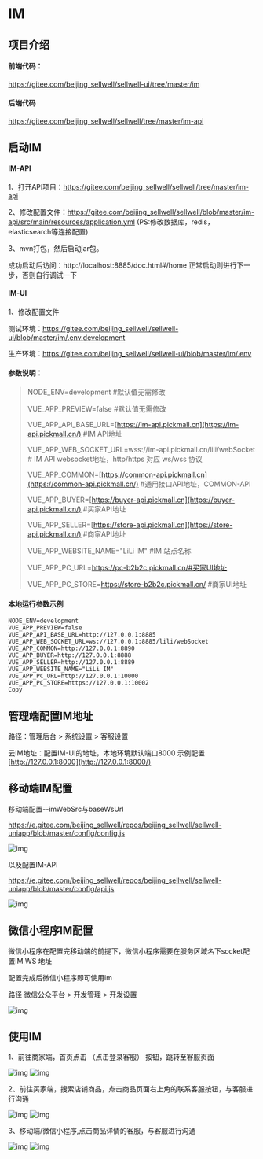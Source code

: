 # IM

## 项目介绍

#### 前端代码：

https://gitee.com/beijing_sellwell/sellwell-ui/tree/master/im

#### 后端代码

https://gitee.com/beijing_sellwell/sellwell/tree/master/im-api

## 启动IM

#### IM-API

1、打开API项目：https://gitee.com/beijing_sellwell/sellwell/tree/master/im-api

2、修改配置文件：https://gitee.com/beijing_sellwell/sellwell/blob/master/im-api/src/main/resources/application.yml (PS:修改数据库，redis，elasticsearch等连接配置)

3、mvn打包，然后启动jar包。

成功启动后访问：http://localhost:8885/doc.html#/home 正常启动则进行下一步，否则自行调试一下

#### IM-UI

1、修改配置文件

测试环境：https://gitee.com/beijing_sellwell/sellwell-ui/blob/master/im/.env.development

生产环境：https://gitee.com/beijing_sellwell/sellwell-ui/blob/master/im/.env

#### 参数说明：

> NODE_ENV=development #默认值无需修改
>
> VUE_APP_PREVIEW=false #默认值无需修改
>
> VUE_APP_API_BASE_URL=[https://im-api.pickmall.cn](https://im-api.pickmall.cn/) #IM API地址
>
> VUE_APP_WEB_SOCKET_URL=wss://im-api.pickmall.cn/lili/webSocket # IM API websocket地址，http/https 对应 ws/wss 协议
>
> VUE_APP_COMMON=[https://common-api.pickmall.cn](https://common-api.pickmall.cn/) #通用接口API地址，COMMON-API
>
> VUE_APP_BUYER=[https://buyer-api.pickmall.cn](https://buyer-api.pickmall.cn/) #买家API地址
>
> VUE_APP_SELLER=[https://store-api.pickmall.cn](https://store-api.pickmall.cn/) #商家API地址
>
> VUE_APP_WEBSITE_NAME="LiLi IM" #IM 站点名称
>
> VUE_APP_PC_URL=https://pc-b2b2c.pickmall.cn/#买家UI地址
>
> VUE_APP_PC_STORE=https://store-b2b2c.pickmall.cn/ #商家UI地址

#### 本地运行参数示例

```
NODE_ENV=development
VUE_APP_PREVIEW=false
VUE_APP_API_BASE_URL=http://127.0.0.1:8885
VUE_APP_WEB_SOCKET_URL=ws://127.0.0.1:8885/lili/webSocket
VUE_APP_COMMON=http://127.0.0.1:8890
VUE_APP_BUYER=http://127.0.0.1:8888
VUE_APP_SELLER=http://127.0.0.1:8889
VUE_APP_WEBSITE_NAME="LiLi IM"
VUE_APP_PC_URL=http://127.0.0.1:10000
VUE_APP_PC_STORE=https://127.0.0.1:10002
Copy
```

## 管理端配置IM地址

路径：管理后台 > 系统设置 > 客服设置

云IM地址：配置IM-UI的地址，本地环境默认端口8000 示例配置 [http://127.0.0.1:8000](http://127.0.0.1:8000/)

## 移动端IM配置

移动端配置--imWebSrc与baseWsUrl

https://e.gitee.com/beijing_sellwell/repos/beijing_sellwell/sellwell-uniapp/blob/master/config/config.js

![img](https://docs.pickmall.cn/help/images/im%E7%A7%BB%E5%8A%A8%E7%AB%AF%E9%85%8D%E7%BD%AE.png)

以及配置IM-API

https://e.gitee.com/beijing_sellwell/repos/beijing_sellwell/sellwell-uniapp/blob/master/config/api.js

![img](https://docs.pickmall.cn/help/images/imApi1.png)

## 微信小程序IM配置

微信小程序在配置完移动端的前提下，微信小程序需要在服务区域名下socket配置IM WS 地址

配置完成后微信小程序即可使用im

路径 微信公众平台 > 开发管理 > 开发设置

![img](https://docs.pickmall.cn/help/images/weix.png)

## 使用IM

1、前往商家端，首页点击 （点击登录客服） 按钮，跳转至客服页面

![img](https://docs.pickmall.cn/help/images/%E5%95%86%E5%AE%B6%E7%99%BB%E9%99%86%E5%AE%A2%E6%9C%8D.png) ![img](https://docs.pickmall.cn/help/images/im%E5%AE%A2%E6%9C%8D.png)

2、前往买家端，搜索店铺商品，点击商品页面右上角的联系客服按钮，与客服进行沟通

![img](https://docs.pickmall.cn/help/images/%E8%81%94%E7%B3%BB%E5%AE%A2%E6%9C%8D%E4%B9%B0%E5%AE%B6%E7%AB%AF.png) ![img](https://docs.pickmall.cn/help/images/%E4%B9%B0%E5%AE%B6im.png)

3、移动端/微信小程序,点击商品详情的客服，与客服进行沟通

![img](https://docs.pickmall.cn/help/images/im%E7%A7%BB%E5%8A%A8%E7%AB%AF%E5%AE%A2%E6%9C%8D%E5%85%A5%E5%8F%A31.png) ![img](https://docs.pickmall.cn/help/images/im%E7%A7%BB%E5%8A%A8%E7%AB%AF2.png)